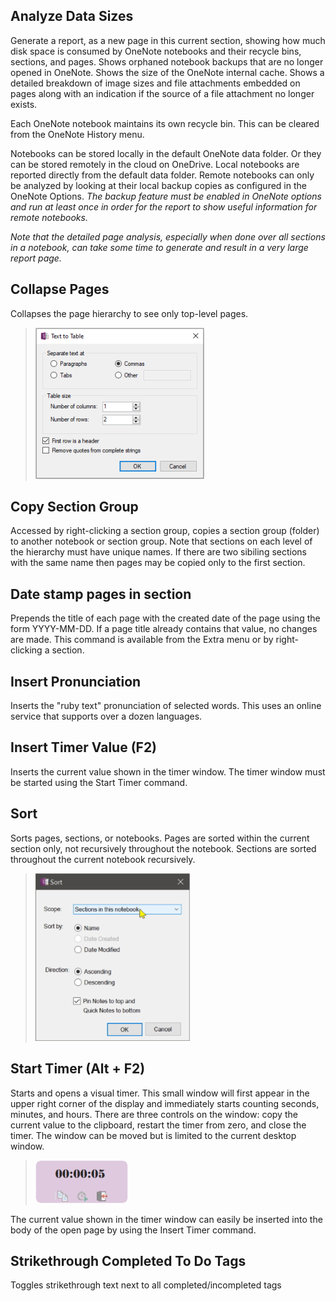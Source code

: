 ## Analyze Data Sizes
Generate a report, as a new page in this current section, showing how much disk space is consumed by OneNote notebooks and their recycle bins, sections, and pages. Shows orphaned notebook backups that are no longer opened in OneNote. Shows the size of the OneNote internal cache. Shows a detailed breakdown of image sizes and file attachments embedded on pages along with an indication if the source of a file attachment no longer exists. 

Each OneNote notebook maintains its own recycle bin. This can be cleared from the OneNote History menu.

Notebooks can be stored locally in the default OneNote data folder. Or they can be stored remotely in the cloud on OneDrive. Local notebooks are reported directly from the default data folder. Remote notebooks can only be analyzed by looking at their local backup copies as configured in the OneNote Options. _The backup feature must be enabled in OneNote options and run at least once in order for the report to show useful information for remote notebooks._

_Note that the detailed page analysis, especially when done over all sections in a notebook, can take some time to generate and result in a very large report page._

## Collapse Pages
Collapses the page hierarchy to see only top-level pages.

> ![Text To Table](images/TextToTable.png)

## Copy Section Group
Accessed by right-clicking a section group, copies a section group (folder) to another notebook or section group. Note that sections on each level of the hierarchy must have unique names. If there are two sibiling sections with the same name then pages may be copied only to the first section.

## Date stamp pages in section
Prepends the title of each page with the created date of the page using the form YYYY-MM-DD.
If a page title already contains that value, no changes are made. This command is available
from the Extra menu or by right-clicking a section.

## Insert Pronunciation
Inserts the "ruby text" pronunciation of selected words. This uses an online service that supports over a dozen languages.

## Insert Timer Value (F2)
Inserts the current value shown in the timer window. The timer window must be started using the Start Timer command.

## Sort
Sorts pages, sections, or notebooks. Pages are sorted within the current section only,
not recursively throughout the notebook. Sections are sorted throughout the current
notebook recursively.

> ![Sort](images/SortDialog.png)

## Start Timer (Alt + F2)
Starts and opens a visual timer. This small window will first appear in the upper right corner of the display and immediately starts counting seconds, minutes, and hours. There are three controls on the window: copy the current value to the clipboard, restart the timer from zero, and close the timer. The window can be moved but is limited to the current desktop window. 

> ![Timer](images/TimerWindow.png)

The current value shown in the timer window can easily be inserted into the body of the open page by using the Insert Timer command.

## Strikethrough Completed To Do Tags
Toggles strikethrough text next to all completed/incompleted tags
